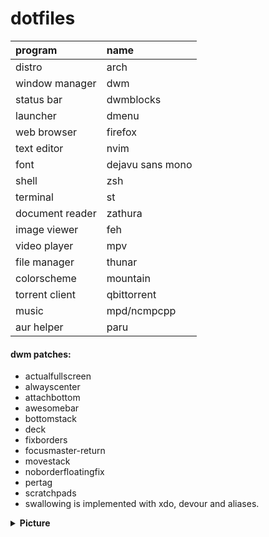 # dotfiles

| program                               | name                                                                              |
| :---                                  | :---                                                                              |
| distro                                | arch
| window manager                        | dwm
| status bar                            | dwmblocks
| launcher                              | dmenu
| web browser                           | firefox
| text editor                           | nvim
| font                                  | dejavu sans mono
| shell                                 | zsh
| terminal                              | st
| document reader                       | zathura
| image viewer                          | feh
| video player                          | mpv
| file manager                          | thunar
| colorscheme                           | mountain
| torrent client                        | qbittorrent
| music                                 | mpd/ncmpcpp
| aur helper                            | paru

#### dwm patches:
- actualfullscreen
- alwayscenter
- attachbottom
- awesomebar
- bottomstack
- deck
- fixborders
- focusmaster-return
- movestack
- noborderfloatingfix
- pertag
- scratchpads
- swallowing is implemented with xdo, devour and aliases.

<details>
<summary><strong>Picture</strong></summary>

![1](https://u.cubeupload.com/earl_/desktop.png)
</details>
